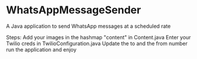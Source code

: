 # WhatsAppMessageSender
A Java application to send WhatsApp messages at a scheduled rate

Steps: 
Add your images in the hashmap "content" in Content.java 
Enter your Twilio creds in TwilioConfiguration.java
Update the to and the from number
run the application and enjoy

